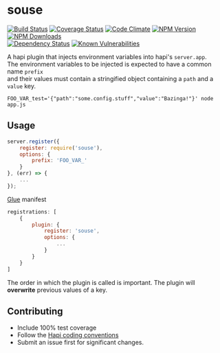 # souse
[![Build Status](https://travis-ci.org/genediazjr/souse.svg?branch=master)](https://travis-ci.org/genediazjr/souse)
[![Coverage Status](https://coveralls.io/repos/github/genediazjr/souse/badge.svg?branch=master)](https://coveralls.io/github/genediazjr/souse?branch=master)
[![Code Climate](https://codeclimate.com/github/genediazjr/souse/badges/gpa.svg)](https://codeclimate.com/github/genediazjr/souse)
[![NPM Version](https://badge.fury.io/js/souse.svg)](https://www.npmjs.com/souse)
[![NPM Downloads](https://img.shields.io/npm/dt/souse.svg?maxAge=2592000)](https://www.npmjs.com/souse)<br>
[![Dependency Status](https://david-dm.org/genediazjr/souse.svg)](https://david-dm.org/genediazjr/souse)
[![Known Vulnerabilities](https://snyk.io/test/github/genediazjr/souse/badge.svg)](https://snyk.io/test/github/genediazjr/souse)

A hapi plugin that injects environment variables into hapi's `server.app`.<br>
The environment variables to be injected is expected to have a common name `prefix`<br>
and their values must contain a stringified object containing a `path` and a `value` key.
```
FOO_VAR_test='{"path":"some.config.stuff","value":"Bazinga!"}' node app.js
```

## Usage

```js
server.register({
    register: require('souse'),
    options: {
        prefix: 'FOO_VAR_'
    }
}, (err) => {
    ...
});
```
[Glue](https://github.com/hapijs/glue) manifest
```js
registrations: [
    {
        plugin: {
            register: 'souse',
            options: {
                ...
            }
        }
    }
]
```
The order in which the plugin is called is important. 
The plugin will **overwrite** previous values of a key.

## Contributing
* Include 100% test coverage
* Follow the [Hapi coding conventions](http://hapijs.com/styleguide)
* Submit an issue first for significant changes.

